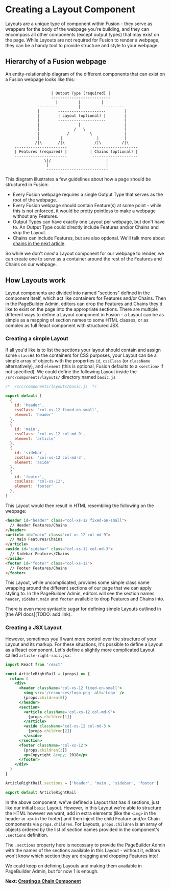 # Creating a Layout Component

Layouts are a unique type of component within Fusion - they serve as wrappers for the body of the webpage you're building, and they can encompass all other components (except output types) that may exist on the page. While Layouts are not required for Fusion to render a webpage, they can be a handy tool to provide structure and style to your webpage.

## Hierarchy of a Fusion webpage

An entity-relationship diagram of the different components that can exist on a Fusion webpage looks like this:

```
                    --------------------------
                    | Output Type (required) |
                    --------------------------
                      |         |         |
              ---------         |         ----------
              |        ---------------------        |
              |        | Layout (optional) |        |
              |        ---------------------        |
              |                 |                   |
              |               /   \                 |
              |            /         \              |
              |         |               |           |
             /|\       /|\             /|\         /|\
    -----------------------           --------------------
    | Features (required) |          | Chains (optional) |
    -----------------------           --------------------
                 \|/                        |
                  |                         |
                  ---------------------------                        
```

This diagram illustrates a few guidelines about how a page should be structured in Fusion:
- Every Fusion webpage requires a single Output Type that serves as the root of the webpage.
- Every Fusion webpage should contain Feature(s) at some point - while this is not enforced, it would be pretty pointless to make a webpage without any Features.
- Output Types can have exactly one Layout per webpage, but don't have to. An Output Type could directly include Features and/or Chains and skip the Layout.
- Chains can include Features, but are also optional. We'll talk more about [chains in the next article](./creating-chain-component.md).

So while we don't *need* a Layout component for our webpage to render, we can create one to serve as a container around the rest of the Features and Chains on our webpage.

## How Layouts work

Layout components are divided into named "sections" defined in the component itself, which act like containers for Features and/or Chains. Then in the PageBuilder Admin, editors can drop the Features and Chains they'd like to exist on the page into the appropriate sections. There are multiple different ways to define a Layout component in Fusion - a Layout can be as simple as a mapping of section names to some HTML classes, or as complex as full React component with structured JSX.

### Creating a simple Layout

If all you'd like is to list the sections your layout should contain and assign some `class`es to the containers for CSS purposes, your Layout can be a simple array of objects with the properties `id`, `cssClass` (or `className` alternatively), and `element` (this is optional, Fusion defaults to a `<section>` if not specified). We could define the following Layout inside the `/src/components/layouts/` directory named `basic.js`

```js
/*  /src/components/layouts/basic.js  */

export default [
  {
    id: 'header',
    cssClass: 'col-xs-12 fixed-on-small',
    element: 'header'
  },
  {
    id: 'main',
    cssClass: 'col-xs-12 col-md-9',
    element: 'article'
  },
  {
    id: 'sidebar',
    cssClass: 'col-xs-12 col-md-3',
    element: 'aside'
  },
  {
    id: 'footer',
    cssClass: 'col-xs-12',
    element: 'footer'
  },
]

```

This Layout would then result in HTML resembling the following on the webpage:

```html
<header id="header" class="col-xs-12 fixed-on-small">
  // Header Features/Chains
</header>
<article id="main" class="col-xs-12 col-md-9">
  // Main Features/Chains
</article>
<aside id="sidebar" class="col-xs-12 col-md-3">
  // Sidebar Features/Chains
</aside>
<footer id="footer" class="col-xs-12">
  // Footer Features/Chains
</footer>
```

This Layout, while uncomplicated, provides some simple class name wrapping around the different sections of our page that we can apply styling to. In the PageBuilder Admin, editors will see the section names `header`, `sidebar`, `main` and `footer` available to drop Features and Chains into.

There is even more syntactic sugar for defining simple Layouts outlined in [the API docs](TODO: add link). 

### Creating a JSX Layout

However, sometimes you'll want more control over the structure of your Layout and its markup. For these situations, it's possible to define a Layout as a React component. Let's define a slightly more complicated Layout called `article-right-rail.jsx`:

```jsx
import React from 'react'

const ArticleRightRail = (props) => {
  return (
    <div>
      <header className='col-xs-12 fixed-on-small'>
        <img src='/resources/logo.png' alt='Logo' />
        {props.children[0]}
      </header>
      <section>
        <article className='col-xs-12 col-md-9'>
          {props.children[1]}
        </article>
        <aside className='col-xs-12 col-md-3'>
          {props.children[2]}
        </aside>
      </section>
      <footer className='col-xs-12'>
        {props.children[3]}
        <p>Copyright &copy; 2018</p>
      </footer>
    </div>
  )
}

ArticleRightRail.sections = ['header', 'main', 'sidebar', 'footer']

export default ArticleRightRail
```

In the above component, we've defined a Layout that has 4 sections, just like our initial `basic` Layout. However, in this Layout we're able to structure the HTML however we want, add in extra elements (like the `<img>` in the header or `<p>` in the footer) and then inject the child Feature and/or Chain components via `props.children`. For Layouts, `props.children` is an array of objects ordered by the list of section names provided in the component's `.sections` definition.

The `.sections` property here is necessary to provide the PageBuilder Admin with the names of the sections available in this Layout - without it, editors won't know which section they are dragging and dropping Features into!  

We could keep on defining Layouts and making them available in PageBuilder Admin, but for now 1 is enough.

**Next: [Creating a Chain Component](./creating-chain-component.md)**
